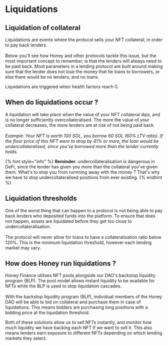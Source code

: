 # Liquidations

## Liquidation of collateral

Liquidations are events where the protocol sells your NFT collateral, in order to pay back lenders.\
\
Below you'll see how Honey and other protocols tackle this issue, but the most important concept to remember, is that the lenders will always need to be paid back. Most parameters in a lending protocol are built around making sure that the lender does not lose the money that he loans to borrowers, or else there would be no lenders, and no loans.

Liquidations are triggered when health factors reach 0.

## When do liquidations occur ?

A liquidation will take place when the value of your NFT collateral dips, and is no longer sufficiently overcollateralised. The more the value of your collateral decreases, the more lenders are at risk of not being paid back.\
\
_Example: Your NFT is worth 100 SOL, you borrow 60 SOL (60% LTV ratio). If the floor price of this NFT were to drop by 41% or more, the loan would be undercollateralised, since you've borrowed more than the lender currently holds._

{% hint style="info" %}
**Reminder**: undercollateralisation is dangerous in DeFi, since the lender has given you more than the collateral you've given them. What's to stop you from runnning away with the money ? That's why we have to stop undercollateralised positions from ever existing.
{% endhint %}

## Liquidation thresholds

One of the worst thing that can happen to a protocol is not being able to pay back lenders who deposited funds into the platform. To ensure that does not happen, assets are liquidated before they get too close to undercollateralisation.\
\
The protocol will never allow for loans to have a collateralisation ratio below 120%. This is the minimum liquidation threshold, however each lending market may vary.

## How does Honey run liquidations ?

Honey Finance utilises NFT pools[ ](https://app.solvent.xyz)alongside our DAO's backstop liquidity program (BLP). The pool model allows instant liquidity to be available for NFTs while the BLP is used to stop liquidation cascades.\
\
With the backstop liquidity program (BLP), individual members of the Honey DAO will be able to bid on collateral and purchase them in case of liquidations. This means bidders are purchasing long positions with a bidding price at the liquidation threshold.

Both of these solutions allow us to sell NFTs instantly, and monitor how much liquidity we have backing each NFT if we want to sell it. This also means lenders earn exposure to different NFTs depending on which lending markets they select.
